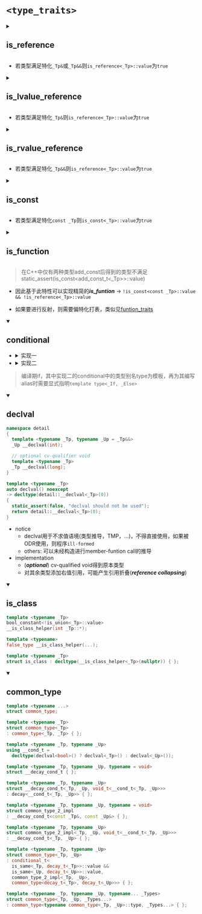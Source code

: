 # `<type_traits>`

<details>
<summary><h2>is_reference</h2></summary>

```cpp
template <typename _Tp>
struct is_reference
: false_type { };

template <typename _Tp>
struct is_reference<_Tp&>
: true_type { };

template <typename _Tp>
struct is_reference<_Tp&&>
: true_type { };
```

</details>

- 若类型满足特化`_Tp&`或`_Tp&&`则`is_reference<_Tp>::value`为`true`

<details>
<summary><h2>is_lvalue_reference</h2></summary>

```cpp
template <typename _Tp>
struct is_lvalue_reference
: false_type { };

template <typename _Tp>
struct is_lvalue_reference<_Tp&>
: true_type { };
```

</details>

- 若类型满足特化`_Tp&`则`is_reference<_Tp>::value`为`true`

<details>
<summary><h2>is_rvalue_reference</h2></summary>

```cpp
template <typename _Tp>
struct is_rvalue_reference
: false_type { };

template <typename _Tp>
struct is_rvalue_reference<_Tp&&>
: true_type { };
```

</details>

- 若类型满足特化`_Tp&&`则`is_reference<_Tp>::value`为`true`

<details>
<summary><h2>is_const</h2></summary>

```cpp
template <typename _Tp>
struct is_const
: false_type { };

template <typename _Tp>
struct is_const<const _Tp>
: true_type { };
```

</details>

- 若类型满足特化`const _Tp`则`is_const<_Tp>::value`为`true`

<details>
<summary><h2>is_function</h2></summary>

```cpp
template <typename _Tp>
struct is_function
: bool_constant<
  !is_const<const _Tp>::value &&
  !is_reference<_Tp>::value> { };
```

</details>

> 在C++中仅有两种类型add_const后得到的类型不满足static_assert(is_const<add_const_t<_Tp>>::value)

- 因此基于此特性可以实现精简的***is_funtion*** -> `!is_const<const _Tp>::value && !is_reference<_Tp>::value`

- 如果要进行反射，则需要偏特化打表，类似见[funtion_traits](../include/swing/meta/function_traits.hpp)

<details open>
<summary><h2>conditional</h2></summary>

<ul>
<li>
<details>
<summary>实现一</summary>

```cpp
template <bool, typename _If, typename>
struct conditional
{ using type = _If; };

template <typename _If, typename _Else>
struct conditional<false, _If, _Else>
{ using type = _Else; };

// alias
template <bool _Cond, typename _If, typename _Else>
using conditional_t = typename conditional<_Cond, _If, _Else>::type;
```

</details>
</li>

<li>
<details>
<summary>实现二</summary>

```cpp
template <bool>
struct conditional
{
  template <typename _If, typename>
  using type = _If;
};

template <>
struct conditional<false>
{
  template <typename, typename _Else>
  using type = _Else;
};

template <bool _Cond, typename _If, typename _Else>
using conditional_t = typename conditional<_Cond>::template type<_If, _Else>;
```

</details>
</li>
</ul>

</details>

> 编译期if，其中实现二的conditional中的类型别名type为模板，再为其编写alias时需要显式指明`template type<_If, _Else>`

<details open>
<summary><h2>declval</h2></summary>

```cpp
namespace detail
{
  template <typename _Tp, typename _Up = _Tp&&>
  _Up __declval(int);

  // optional cv-qualifier void
  template <typename _Tp>
  _Tp __declval(long);
}

template <typename _Tp>
auto declval() noexcept
-> decltype(detail::__declval<_Tp>(0))
{
  static_assert(false, "declval should not be used");
  return detail::__declval<_Tp>(0);
}
```

</details>

- notice
  - declval用于不求值语境(类型推导，TMP，...)，不得直接使用，如果被ODR使用，则程序`ill-formed`
  - others: 可以未经构造进行member-funtion call的推导
- implementation
  - (***optional***) cv-qualified void得到原本类型
  - 对其余类型添加右值引用，可能产生引用折叠(***reference collapsing***)

<details open>
<summary><h2>is_class</h2></summary>

```cpp
template <typename _Tp>
bool_constant<!is_union<_Tp>::value>
__is_class_helper(int _Tp::*);

template <typename>
false_type __is_class_helper(...);

template <typename _Tp>
struct is_class : decltype(__is_class_helper<_Tp>(nullptr)) { };
```

</details>

<details open>
<summary><h2>common_type</h2></summary>

```cpp
template <typename ...>
struct common_type;

template <typename _Tp>
struct common_type<_Tp>
: common_type<_Tp, _Tp> { };

template <typename _Tp, typename _Up>
using __cond_t =
  decltype(declval<bool>() ? declval<_Tp>() : declval<_Up>());

template <typename _Tp, typename _Up, typename = void>
struct __decay_cond_t { };

template <typename _Tp, typename _Up>
struct __decay_cond_t<_Tp, _Up, void_t<__cond_t<_Tp, _Up>>>
: decay<__cond_t<_Tp, _Up>> { };

template <typename _Tp, typename _Up, typename = void>
struct common_type_2_impl
: __decay_cond_t<const _Tp&, const _Up&> { };

template <typename _Tp, typename _Up>
struct common_type_2_impl<_Tp, _Up, void_t<__cond_t<_Tp, _Up>>>
: __decay_cond_t<_Tp, _Up> { };

template <typename _Tp, typename _Up>
struct common_type<_Tp, _Up>
: conditional_t<
  is_same<_Tp, decay_t<_Tp>>::value &&
  is_same<_Up, decay_t<_Up>>::value,
  common_type_2_impl<_Tp, _Up>,
  common_type<decay_t<_Tp>, decay_t<_Up>>> { };

template <typename _Tp, typename _Up, typename... _Types>
struct common_type<_Tp, _Up, _Types...>
: common_type<typename common_type<_Tp, _Up>::type, _Types...> { };
```

</details>
